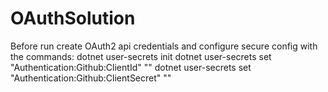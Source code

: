 # OAuthSolution


Before run create OAuth2 api credentials and configure secure config with the commands:
dotnet user-secrets init
dotnet user-secrets set "Authentication:Github:ClientId" "<cliendid>"
dotnet user-secrets set "Authentication:Github:ClientSecret" "<clientsecret>"